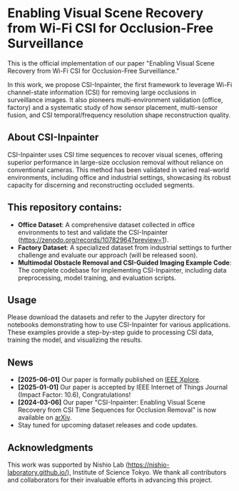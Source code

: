 # Enabling Visual Scene Recovery from Wi-Fi CSI for Occlusion-Free Surveillance

This is the official implementation of our paper "Enabling Visual Scene Recovery from Wi-Fi CSI for Occlusion-Free Surveillance."

In this work, we propose CSI-Inpainter, the first framework to leverage Wi-Fi channel-state information (CSI) for removing large occlusions in surveillance images. It also pioneers multi-environment validation (office, factory) and a systematic study of how sensor placement, multi-sensor fusion, and CSI temporal/frequency resolution shape reconstruction quality.



## About CSI-Inpainter

CSI-Inpainter uses CSI time sequences to recover visual scenes, offering superior performance in large-size occlusion removal without reliance on conventional cameras. This method has been validated in varied real-world environments, including office and industrial settings, showcasing its robust capacity for discerning and reconstructing occluded segments.


## This repository contains:

- **Office Dataset**: A comprehensive dataset collected in office environments to test and validate the CSI-Inpainter (https://zenodo.org/records/10782964?preview=1).
- **Factory Dataset**: A specialized dataset from industrial settings to further challenge and evaluate our approach (will be released soon).
- **Multimodal Obstacle Removal and CSI-Guided Imaging Example Code**: The complete codebase for implementing CSI-Inpainter, including data preprocessing, model training, and evaluation scripts.


## Usage

Please download the datasets and refer to the Jupyter directory for notebooks demonstrating how to use CSI-Inpainter for various applications. These examples provide a step-by-step guide to processing CSI data, training the model, and visualizing the results.


## News
- **[2025-06-01]** Our paper is formally published on [IEEE Xplore](https://ieeexplore.ieee.org/abstract/document/10840275).
- **[2025-01-01]** Our paper is accepted by IEEE Internet of Things Journal (Impact Factor: 10.6), Congratulations!
- **[2024-03-06]** Our paper "CSI-Inpainter: Enabling Visual Scene Recovery from CSI Time Sequences for Occlusion Removal" is now available on [arXiv](https://arxiv.org/abs/2305.05385v3).
- Stay tuned for upcoming dataset releases and code updates.


## Acknowledgments
This work was supported by Nishio Lab (https://nishio-laboratory.github.io/), Institute of Science Tokyo. We thank all contributors and collaborators for their invaluable efforts in advancing this project.

